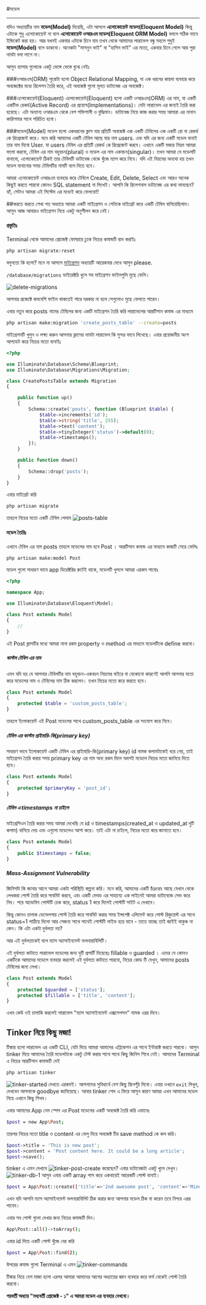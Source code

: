 #মডেল
***
যদিও অধ্যায়টির নাম **মডেল(Model)** দিয়েছি, এটা আসলে **এলোকোয়েন্ট মডেল(Eloquent Model)** কিন্তু এটাকে শুধু এলোকোয়েন্ট না বলে **এলোকোয়েন্ট ওআরএম মডেল(Eloquent ORM Model)** বললে সঠিক ভাবে ইন্ডিকেট করা হয়। আর যখনই একবার এটাকে চিনে যাব তখন থেকে আমাদের লারাভেল বন্ধু মহলে শুধুই **মডেল(Model)** বলে ডাকবো।
অনেকটা "মাসনুন ভাই" বা "হাসিন ভাই" এর মতো, একবার চিনে গেলে আর পুরা নামটা বলা লাগে না।

আসুন ব্যাপার গুলোকে একটু ভেঙ্গে ভেঙ্গে বুঝে নেইঃ

###ওআরএম(ORM)
পুরোটা হলো Object Relational Mapping, যা এক ধরনের কায়দা ব্যবহার করে অবজেক্টের মধ্যে রিলেশন তৈরি করে, এই অবজেক্ট গুলো মূলত ডাটাবেজ এর অবজেক্ট।

###এলোকোয়েন্ট(Eloquent)
এলোকোয়েন্ট(Eloquent) হলো একটি ওআরএম(ORM) এর নাম, যা একটি একটিভ রেকর্ড(Active Record) এর প্রয়োগ(Implementations)। যেটা লারাভেল এর জন্যই তৈরি করা হয়েছে। এটা অন্যান্য ওআরএম থেকে বেশ শক্তিশালী ও বুদ্ধিমান। ডাটাবেজ নিয়ে কাজ করার সময় আমারা এর নানান কারিশমার সাথে পরিচিত হবো।

###মডেল(Model)
মডেল হলো একধরনের ক্লাস যার প্রতিটি অবজেক্ট এক একটি টেবিলের এক একটি রো বা রেকর্ড কে রিপ্রেজেন্ট করে।
মনে করি আমাদের একটি টেবিল আছে যার নাম users. এবং যদি এর জন্য একটি মডেল বানাই তার নাম দিবো User. যা users টেবিল এর প্রতিটি রেকর্ড কে রিপ্রেজেন্ট করবে।
এখানে একটি মজার নিয়ম আমরা ফলো করবো, টেবিল এর নাম বহুবচন(plural) ও মডেল এর নাম একবচন(singular)। তখন আমরা যে মডেলটি বানাবো, এলোকোয়েন্ট ঠিকই তার টেবিলটি ডাটাবেজ থেকে খুঁজে ম্যাপ করে নিবে। যদি এই নিয়মের অন্যথা হয় তখন মডেল বানানোর সময় টেবিলটির নামটি বলে দিতে হবে।


আমরা এলোকোয়েন্ট ওআরএম ব্যবহার করে টেবিলে Create, Edit, Delete, Select এবং আরও অনেক কিছুই করতে পারবো কোনও SQL statement না লিখেই। আপনি কি রিলেশনাল ডাটাবেজ এর কথা ভাবছেন? হ্যাঁ, সেটাও আমরা এই সিস্টেম এর মধ্যেই করে ফেলবো!!

##করতে করতে শেখা
গত অধ্যায়ে আমরা একটি মাইগ্রেশন ও সেটাকে মাইগ্রেট করে একটি টেবিল বানিয়েছিলাম। আসুন আজ আবারও মাইগ্রেশন নিয়ে একটু অনুশীলন করে নেই।

#### প্রস্তুতিঃ
Terminal থেকে আমাদের প্রোজেক্ট ফোল্ডারে ঢুকে নিচের কমান্ডটি রান করাইঃ
```bash
php artisan migrate:reset
```
বলুনতো কি হলো? মনে না আসলে [মাইগ্রেশন](http://laravel.howtocode.com.bd/migration.html) অধ্যায়টি আরেকবার দেখে আসুন please.

``` /database/migrations ```
ডাইরেক্টরি খুলে সব মাইগ্রেশন ফাইলগুলি মুছে ফেলি।

![delete-migrations](images/delete-migrations.png )

আপনার প্রজেক্টে কমবেশি ফাইল থাকতেই পারে দরকার না হলে সেগুলোও মুছে ফেলতে পারেন।

এবার নতুন করে posts নামের টেবিলের জন্য একটি মাইগ্রেশন তৈরি করি লারাভেলের আরটিসান কমান্ড এর মাধ্যমে

```bash
php artisan make:migration 'create_posts_table' --create=posts
```
মাইগ্রেশনটি খুলুন ও লক্ষ্য করুন আপনার ক্লাসের নামটা লারাভেল কি সুন্দর ভাবে লিখেছে।
এবার প্রয়োজনীয় অংশ আপডেট করে নিচের মতো বানাইঃ
```php
<?php

use Illuminate\Database\Schema\Blueprint;
use Illuminate\Database\Migrations\Migration;

class CreatePostsTable extends Migration
{

    public function up()
    {
        Schema::create('posts', function (Blueprint $table) {
            $table->increments('id');
            $table->string('title', 255);
            $table->text('content');
            $table->tinyInteger('status')->default(0);
            $table->timestamps();
        });
    }

    public function down()
    {
        Schema::drop('posts');
    }
}
```
এবার মাইগ্রেট করি
```bash
php artisan migrate
```
তাহলে নিচের মতো একটি টেবিল পেলাম
![posts-table](images/posts-table.png)

#### মডেল তৈরিঃ

এখানে টেবিল এর নাম posts তাহলে মডেলের নাম হবে Post । আরটিসান কমান্ড এর মাধ্যমে কাজটি সেরে ফেলিঃ

```bash
php artisan make:model Post
```
মডেল গুলো সাধারণ ভাবে app ডিরেক্টরির রুটেই থাকে, মডেলটি খুললে আমরা এরকম পাবোঃ

```php
<?php

namespace App;

use Illuminate\Database\Eloquent\Model;

class Post extends Model
{
    //
}
```
এই Post ক্লাসটির মধ্যে আমরা নানা রকম property ও method এর মাধ্যমে মডেলটিকে define করবো।
##### কাস্টম টেবিল এর নাম
এমন যদি হয় যে আপনার টেবিলটির নাম বহুবচন-একবচন নিয়মের বাইরে বা যেকোনো কারণেই আপনি আপনার মতো করে মডেলের নাম ও টেবিলের নাম ঠিক করলেন। তখন নিচের মতো করে করতে হবে।
```php
class Post extends Model
{
    protected $table = 'custom_posts_table';
}
```
তাহলে ইলোকয়েন্ট এই Post মডেলের সাথে custom_posts_table এর সংযোগ করে নিবে।

##### টেবিল এর কাস্টম প্রাইমারি-কি(primary key)
সাধারণ ভাবে ইলোকয়েন্ট একটি টেবিল এর প্রাইমারি-কি(primary key) id নামক কলামটাকেই ধরে নেয়, তাই মাইগ্রেশন তৈরি করার সময় primary key এর নাম অন্য রকম দিলে অবশই মডেলে নিচের মতো জানিয়ে দিতে হবে।

```php
class Post extends Model
{
    protected $primaryKey = 'post_id';
}
```
##### টেবিল এ timestamps না চাইলে
মাইগ্রেশিওন তৈরি করার সময় আমরা দেখেছি যে id ও timestamps(created_at ও updated_at দুটি কলাম) বানিয়ে দেয় এবং এগুলো মডেলেও আশা করে। তাই এটা না চাইলে, নিচের মতো করে জানাতে হবে।
```php
class Post extends Model
{
    public $timestamps = false;
}
```
##### Mass-Assignment Vulnerability
জিনিসটা কি জানার আগে আমরা একটা পরিস্থিতি কল্পনা করি।
মনে করি, আমাদের একটি form আছে যেখান থেকে লেখকরা পোস্ট তৈরি করে সাবমিট করবে, এবং একটি মেথড এর সাহায্যে এক লাইনেই আমরা ডাটাবেজে সেভ করে নিব। পরে অ্যাডমিন পোস্টটি চেক করে, status 1 করে দিলেই পোস্টটি সাইট এ দেখাবে।

কিন্তু কোনও চালাক ডেভেলপার  পোস্ট তৈরি করে সাবমিট করার সময় ইন্সপেক্ট এলিমেন্ট করে পোস্ট রিকুয়েস্ট এর সাথে status=1 পাঠিয়ে দিলো আর সেজন্য সাথে সাথেই পোস্টটি লাইভ হয়ে যাবে - তাতে যাচ্ছে তাই জাইই থাকুক না কেন। কি এটা একটা দুর্বলতা নয়?

আর এই দুর্বলতাকেই বলে ম্যাস অ্যাসাইনমেন্ট ভলনারাবিলিটি।

এই দুর্বলতা কাটাতে লারাভেল মডেলের জন্য দুটি প্রপার্টি দিয়েছেঃ fillable ও guarded ।
এদের যে কোনও একটিকে আমাদের মডেলে ব্যবহার করলেই এই দুর্বলতা কাটাতে পারবো, নিচের কোড টি দেখুন, আমাদের posts টেবিলের জন্য লেখা।
```php
class Post extends Model
{
    protected $guarded = ['status'];
    protected $fillable = ['title', 'content'];
}
```
এখন কেউ ওই চালাকি করলেই লারাভেল "ম্যাস অ্যাসাইনমেন্ট এক্সসেপসন" নামক এরর দিবে।

## Tinker নিয়ে কিছু মজা!
টিঙ্কার হলো লারাভেল এর একটি CLI, যেটা দিয়ে আমরা আমাদের এপ্লিকেশন এর সাথে ইন্টারাক্ট করতে পারবো।
আসুন tinker দিয়ে আমাদের তৈরি মডেলটাকে একটু টেস্ট করার সাথে সাথে কিছু জিনিস শিখে নেই।
আমাদের Terminal এ নিচের আরটিসান কমান্ডটি দেই
```bash
php artisan tinker
```
![tinker-started](images/tinker-started.png)
দেখতে এরকমই। আপনাদের সুবিধার্থে বেশ কিছু স্ক্রিনশুঁঠ দিবো।
এবার ওখানে ```exit``` লিখুন, দেখবেন আপনাকে goodbye জানিয়েছে। আবার tinker শেল এ ফিরে আসুন কারণ আমরা এখন আমাদের মডেল নিয়ে এখানে কিছু শিখব।

এবার আমাদের App নেম স্পেস এর Post মডেলের একটি অবজেক্ট তৈরি করি এভাবেঃ
```bash
$post = new App\Post;
```
তারপর নিচের মতো title ও content এর ভেলু দিয়ে অবজেক্ট টির save method কে কল করি।

```php
$post->title = 'This is new post';
$post->content = 'Post content here. It could be a long article';
$post->save();
```
tinker এ এমন দেখাবে
![tinker-post-create](images/tinker-post-create.png)
করেছেন? এবার ডাটাবেজটা একটু খুলে দেখুন।
![tinker-db-1](images/post-saved-1.png)
আসুন এবার একটি array পাস করে একবারেই আরেকটি পোস্ট বানাই।
```bash
$post = App\Post::create(['title'=>'2nd awesome post', 'content'=>'Mind blowing content']);
```
এখন যদি আপনি ম্যাস অ্যাসাইনমেন্ট ভলনারাবিলিট ঠিক করার জন্য আপনার মডেল ঠিক না করেন তবে নিশ্চয় এরর পাবেন।

এবার সব পোস্ট গুলো দেখার জন্য নিচের কমান্ডটি দিন।
```bash
App\Post::all()->toArray();
```
এবার id দিয়ে একটি পোস্ট খুঁজে বের করি
```bash
$post = App\Post::find(2);
```
উপরের কমান্ড গুলো Terminal এ এমন
![tinker-commands](images/tinker-commands.png)

টিঙ্কার নিয়ে বেশ মাজা হলো এরপর আমারা আমাদের আগের অধ্যায়ের জ্ঞান ব্যবহার করে ফর্ম থেকেই পোস্ট তৈরি করবো।

**পরবর্তী অধ্যায় "মধ্যবর্তী প্রোজেক্ট - ১" এ আমরা মডেল এর ব্যবহার দেখবো।**

